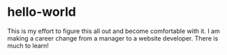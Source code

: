 # hello-world
This is my effort to figure this all out and become comfortable with it.
I am making a career change from a manager to a website developer. There is much to learn!
